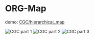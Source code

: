 # ORG-Map
demo: [CGC/hierarchical_map](http://cmb.bnu.edu.cn/CGC/hierarchical_map)

![CGC part 1](http://cmb.bnu.edu.cn/tmp/cgc_part_1.png)
![CGC part 2](http://cmb.bnu.edu.cn/tmp/cgc_part_2.png)
![CGC part 3](http://cmb.bnu.edu.cn/tmp/cgc_part_3.png)
